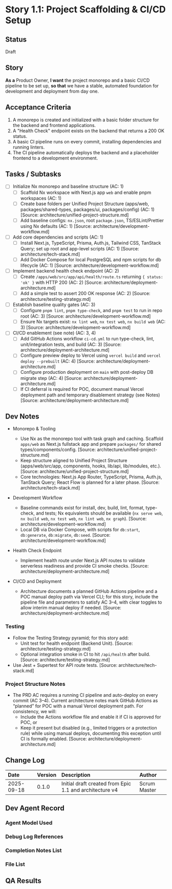 # Story 1.1: Project Scaffolding & CI/CD Setup

## Status
Draft

## Story
**As a** Product Owner,
**I want** the project monorepo and a basic CI/CD pipeline to be set up,
**so that** we have a stable, automated foundation for development and deployment from day one.

## Acceptance Criteria
1. A monorepo is created and initialized with a basic folder structure for the backend and frontend applications.
2. A "Health Check" endpoint exists on the backend that returns a 200 OK status.
3. A basic CI pipeline runs on every commit, installing dependencies and running linters.
4. The CI pipeline automatically deploys the backend and a placeholder frontend to a development environment.

## Tasks / Subtasks
- [ ] Initialize Nx monorepo and baseline structure (AC: 1)
  - [ ] Scaffold Nx workspace with Next.js app `web` and enable pnpm workspaces (AC: 1)
  - [ ] Create base folders per Unified Project Structure (apps/web, packages/shared-types, packages/ui, packages/config) (AC: 1) [Source: architecture/unified-project-structure.md]
  - [ ] Add baseline configs: `nx.json`, root `package.json`, TS/ESLint/Prettier using Nx defaults (AC: 1) [Source: architecture/development-workflow.md]
- [ ] Add core dependencies and scripts (AC: 1)
  - [ ] Install Next.js, TypeScript, Prisma, Auth.js, Tailwind CSS, TanStack Query; set up root and app-level scripts (AC: 1) [Source: architecture/tech-stack.md]
  - [ ] Add Docker Compose for local PostgreSQL and npm scripts for db lifecycle (AC: 1) [Source: architecture/development-workflow.md]
- [ ] Implement backend health check endpoint (AC: 2)
  - [ ] Create `/apps/web/src/app/api/health/route.ts` returning `{ status: 'ok' }` with HTTP 200 (AC: 2) [Source: architecture/deployment-architecture.md]
  - [ ] Add a simple test to assert 200 OK response (AC: 2) [Source: architecture/testing-strategy.md]
- [ ] Establish baseline quality gates (AC: 3)
  - [ ] Configure `pnpm lint`, `pnpm type-check`, and `pnpm test` to run in repo root (AC: 3) [Source: architecture/development-workflow.md]
  - [ ] Ensure Nx targets exist: `nx lint web`, `nx test web`, `nx build web` (AC: 3) [Source: architecture/development-workflow.md]
- [ ] CI/CD enablement (see note) (AC: 3, 4)
  - [ ] Add GitHub Actions workflow `ci-cd.yml` to run type-check, lint, unit/integration tests, and build (AC: 3) [Source: architecture/deployment-architecture.md]
  - [ ] Configure preview deploy to Vercel using `vercel build` and `vercel deploy --prebuilt` (AC: 4) [Source: architecture/deployment-architecture.md]
  - [ ] Configure production deployment on `main` with post-deploy DB migrate step (AC: 4) [Source: architecture/deployment-architecture.md]
  - [ ] If CI deferral is required for POC, document manual Vercel deployment path and temporary disablement strategy (see Notes) [Source: architecture/deployment-architecture.md]

## Dev Notes

- Monorepo & Tooling
  - Use Nx as the monorepo tool with task graph and caching. Scaffold `apps/web` as Next.js fullstack app and prepare `packages/` for shared types/components/config. [Source: architecture/unified-project-structure.md]
  - Keep structure aligned to Unified Project Structure (apps/web/src/app, components, hooks, lib/api, lib/modules, etc.). [Source: architecture/unified-project-structure.md]
  - Core technologies: Next.js App Router, TypeScript, Prisma, Auth.js, TanStack Query; React Flow is planned for a later phase. [Source: architecture/tech-stack.md]

- Development Workflow
  - Baseline commands exist for install, dev, build, lint, format, type-check, and tests; Nx equivalents should be available (`nx serve web`, `nx build web`, `nx test web`, `nx lint web`, `nx graph`). [Source: architecture/development-workflow.md]
  - Local DB via Docker Compose, with scripts for `db:start`, `db:generate`, `db:migrate`, `db:seed`. [Source: architecture/development-workflow.md]

- Health Check Endpoint
  - Implement health route under Next.js API routes to validate serverless readiness and provide CI smoke checks. [Source: architecture/deployment-architecture.md]

- CI/CD and Deployment
  - Architecture documents a planned GitHub Actions pipeline and a POC manual deploy path via Vercel CLI; for this story, include the pipeline file and parameters to satisfy AC 3–4, with clear toggles to allow interim manual deploy if needed. [Source: architecture/deployment-architecture.md]

### Testing
- Follow the Testing Strategy pyramid; for this story add:
  - Unit test for health endpoint (Backend Unit). [Source: architecture/testing-strategy.md]
  - Optional integration smoke in CI to hit `/api/health` after build. [Source: architecture/testing-strategy.md]
- Use Jest + Supertest for API route tests. [Source: architecture/tech-stack.md]

### Project Structure Notes
- The PRD AC requires a running CI pipeline and auto-deploy on every commit (AC 3–4). Current architecture notes mark GitHub Actions as “planned” for POC with a manual Vercel deployment path. For consistency, we will:
  - Include the Actions workflow file and enable it if CI is approved for POC, or
  - Keep it present but disabled (e.g., limited triggers or a protection rule) while using manual deploys, documenting this exception until CI is formally enabled. [Source: architecture/deployment-architecture.md]

## Change Log
| Date | Version | Description | Author |
| :--- | :--- | :--- | :--- |
| 2025-09-18 | 0.1.0 | Initial draft created from Epic 1.1 and architecture v4 | Scrum Master |

## Dev Agent Record
### Agent Model Used

### Debug Log References

### Completion Notes List

### File List

## QA Results


